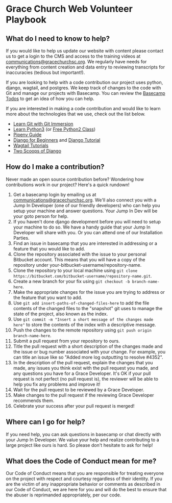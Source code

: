 # Grace Church Web Volunteer Playbook

## What do I need to know to help?

If you would like to help us update our website with content please contact us to get a login to the CMS and access to the training videos at
communications@gracechurchsc.org. We regularly have needs for everything from content creation and data entry to reviewing transcripts for
inaccuracies (tedious but important!).

If you are looking to help with a code contribution our project uses python, django, wagtail, and postgres. We keep track of changes to the code
with Git and manage our projects with Basecamp. You can review the [Basecamp Todos](https://3.basecamp.com/3097746/buckets/1810537/todosets/280777989) 
to get an idea of how you can help.

If you are interested in making a code contribution and would like to learn
more about the technologies that we use, check out the list below.

   - [Learn Git with Git Immersion](http://gitimmersion.com/)
   - [Learn Python3](https://www.codecademy.com/learn/learn-python-3) (or [Free Python2 Class](https://www.codecademy.com/learn/learn-python>))
   - [Pipenv Guide](https://realpython.com/pipenv-guide/)
   - [Django for Beginners](https://djangoforbeginners.com/) and [Django Tutorial](https://tutorial.djangogirls.org/en/)
   - [Wagtail Tutorials](https://www.accordbox.com/blog/wagtail-tutorials/)
   - [Two Scoops of Django](https://www.amazon.com/Two-Scoops-Django-1-11-Practices/dp/0692915729/ref=sr_1_fkmrnull_1)

## How do I make a contribution?

Never made an open source contribution before? Wondering how contributions
work in our project? Here's a quick rundown!

   1. Get a basecamp login by emailing us at
   communications@gracechurchsc.org. We'll also connect you with a Jump In
   Developer (one of our friendly developers) who can help you setup your
   machine and answer questions. Your Jump In Dev will be your goto person for
   help.
   2. If you haven't done django development before you will need to setup
   your machine to do so. We have a handy guide that your Jump In Developer
   will share with you. Or you can attend one of our Installation Parties.
   3. Find an issue in basecamp that you are interested in addressing or a
   feature that you would like to add.
   4. Clone the repository associated with the issue to your personal
   Bitbucket account. This means that you will have a copy of the repository
   under your-bitbucket-username/repository-name.
   5. Clone the repository to your local machine using `git clone https://bitbucket.com/bitbucket-username/repository-name.git`.
   6. Create a new branch for your fix using `git checkout -b branch-name-here`.
   7. Make the appropriate changes for the issue you are trying to address or the feature that you want to add.
   8. Use `git add insert-paths-of-changed-files-here` to add the file contents of the changed files to the "snapshot" git uses to manage the state of the project, also known as the index.
   9. Use `git commit -m "Insert a short message of the changes made here"` to store the contents of the index with a descriptive message.
   10. Push the changes to the remote repository using `git push origin branch-name-here`.
   11. Submit a pull request from your repository to ours.
   12. Title the pull request with a short description of the changes made and the issue or bug number associated with your change. For example, you can title an issue like so "Added more log outputting to resolve #4352".
   13. In the description of the pull request, explain the changes that you made, any issues you think exist with the pull request you made, and any questions you have for a Grace Developer. It's OK if your pull request is not perfect (no pull request is), the reviewer will be able to help you fix any problems and improve it!
   14. Wait for the pull request to be reviewed by a Grace Developer.
   15. Make changes to the pull request if the reviewing Grace Developer recommends them.
   16. Celebrate your success after your pull request is merged!

## Where can I go for help?

If you need help, you can ask questions in basecamp or chat directly with
your Jump In Developer. We value your help and realize contributing to a
large project like ours is hard. So please don't hesitate to ask for help!

## What does the Code of Conduct mean for me?

Our Code of Conduct means that you are responsible for treating everyone on
the project with respect and courtesy regardless of their identity. If you
are the victim of any inappropriate behavior or comments as described in
our Code of Conduct, we are here for you and will do the best to ensure
that the abuser is reprimanded appropriately, per our code.